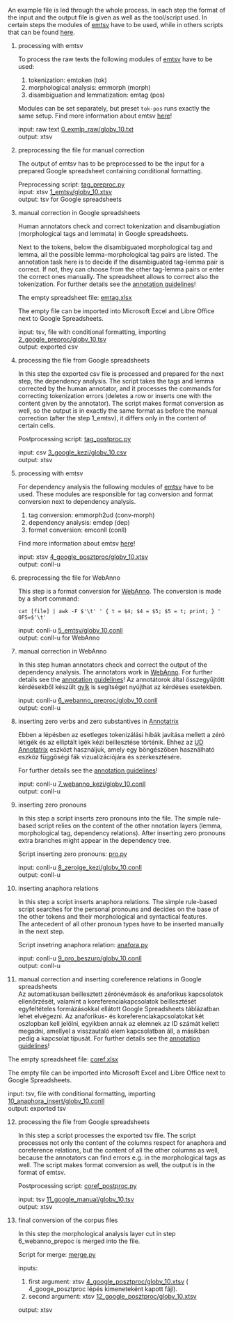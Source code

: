 An example file is led through the whole process. In each step the format of the input and the output file is given as well as the tool/script used. In certain steps the modules of [emtsv](https://github.com/dlt-rilmta/emtsv) have to be used, while in others scripts that can be found [here](../scripts).

1. processing with emtsv

   To process the raw texts the following modules of [emtsv](https://github.com/dlt-rilmta/emtsv) have to be used:

   1. tokenization: emtoken (tok)
   2. morphological analysis: emmorph (morph)
   3. disambiguation and lemmatization: emtag (pos)

   Modules can be set separately, but preset `tok-pos` runs exactly the same setup. Find more information about emtsv [here](https://github.com/dlt-rilmta/emtsv)!

   input: raw text [0_exmlp_raw/globv_10.txt](0_exmlp_raw/globv_10.txt)   
   output: xtsv  
    
2. preprocessing the file for manual correction

   The output of emtsv has to be preprocessed to be the input for a prepared Google spreadsheet containing conditional formatting.

   Preprocessing script: [tag_preproc.py](../scripts/tag_preproc.py)  
   input: xtsv  [1_emtsv/globv_10.xtsv](1_emtsv/globv_10.xtsv)  
   output: tsv for Google spreadsheets  
    
3. manual correction in Google spreadsheets

   Human annotators check and correct tokenization and disambugiation (morphological tags and lemmata) in Google spreadsheets.

   Next to the tokens, below the disambiguated morphological tag and lemma, all the possible lemma-morphological tag pairs are listed. The annotation task here is to decide if the disambiguated tag-lemma pair is correct. If not, they can choose from the other tag-lemma pairs or enter the correct ones manually. The spreadsheet allows to correct also the tokenization. For further details see the [annotation guidelines](../guidelines/emmorph_checker_guide.pdf)!

   The empty spreadsheet file: [emtag.xlsx](../google_spreadsheets_files/emtag.xlsx)

   The empty file can be imported into Microsoft Excel and Libre Office next to Google Spreadsheets.

   input: tsv, file with conditional formatting, importing [2_google_preproc/globv_10.tsv](2_google_preproc/globv_10.tsv)  
   output: exported csv
    
4. processing the file from Google spreadsheets

   In this step the exported csv file is processed and prepared for the next step, the dependency analysis. The script takes the tags and lemma corrected by the human annotator, and it processes the commands for correcting tokenization errors (deletes a row or inserts one with the content given by the annotator). The script makes format conversion as well, so the output is in exactly the same format as before the manual correction (after the step 1_emtsv), it differs only in the content of certain cells.

   Postprocessing script: [tag_postproc.py](../scripts/tag_postproc.py)

   input: csv  [3_google_kezi/globv_10.csv](3_google_manual/globv_10.csv)  
   output: xtsv
    
5. processing with emtsv

   For dependency analysis the following modules of [emtsv](https://github.com/dlt-rilmta/emtsv) have to be used. These modules are responsible for tag conversion and format conversion next to dependency analysis.

   1. tag conversion: emmorph2ud (conv-morph)
   1. dependency analysis: emdep (dep)
   1. format conversion: emconll (conll)

   Find more information about emtsv [here](https://github.com/dlt-rilmta/emtsv)!

   input: xtsv  [4_google_posztproc/globv_10.xtsv](4_google_posztproc/globv_10.xtsv)  
   output: conll-u
    
6. preprocessing the file for WebAnno

   This step is a format conversion for [WebAnno](https://webanno.github.io/webanno/). The conversion is made by a short command:

    ```
    cat [file] | awk -F $'\t' ' { t = $4; $4 = $5; $5 = t; print; } ' OFS=$'\t'
   ```
   
   input: conll-u  [5_emtsv/globv_10.conll](5_emtsv/globv_10.conll)  
   output: conll-u for WebAnno
    
7. manual correction in WebAnno  
   
   In this step human annotators check and correct the output of the dependency analysis. The annotators work in [WebAnno](https://webanno.github.io/webanno/). For further details see the [annotation guidelines](../guidelines/emdep_checker_guide.pdf)! Az annotátorok által összegyűjtött kérdésekből készült [gyik](../guidelines/emdep_checker_faq.pdf) is segítséget nyújthat az kérdéses esetekben.

   input: conll-u  [6_webanno_preproc/globv_10.conll](6_webanno_preproc/globv_10.conll)  
   output: conll-u
    
8. inserting zero verbs and zero substantives in [Annotatrix](https://github.com/jonorthwash/ud-annotatrix) 

    Ebben a lépésben az esetleges tokenizálási hibák javítása mellett a zéró létigék és az elliptált igék kézi beillesztése történik. Ehhez az [UD Annotatrix](https://github.com/jonorthwash/ud-annotatrix) eszközt használjuk, amely egy böngészőben használható eszköz függőségi fák vizualizációjára és szerkesztésére.

    For further details see the [annotation guidelines](../guidelines/zero_verb_guide.pdf)!

    input: conll-u  [7_webanno_kezi/globv_10.conll](7_webanno_manual/globv_10.conll)  
    output: conll-u

9. inserting zero pronouns  

   In this step a script inserts zero pronouns into the file. The simple rule-based script relies on the content of the other nnotation layers (lemma, morphological tag, dependency relations).  After inserting zero pronouns extra branches might appear in the dependency tree.

   Script inserting zero pronouns: [pro.py](../scripts/pro.py)
     
   input: conll-u   [8_zeroige_kezi/globv_10.conll](8_zeroverb_manual/globv_10.conll)  
   output: conll-u
    
10. inserting anaphora relations

    In this step a script inserts anaphora relations. The simple rule-based script searches for the personal pronouns and decides on the base of the other tokens and their morphological and syntactical features.  
    The antecedent of all other pronoun types have to be inserted manually in the next step.
   
    Script insetring anaphora relation: [anafora.py](../scripts/anafora.py)

    input: conll-u  [9_pro_beszuro/globv_10.conll](9_pro_insert/globv_10.conll)  
    output: conll-u
    
11. manual correction and inserting coreference relations in Google spreadsheets  
   Az automatikusan beillesztett zérónévmások és anaforikus kapcsolatok ellenőrzését, valamint a koreferenciakapcsolatok beillesztését egyfeltételes formázásokkal ellátott Google Spreadsheets táblázatban lehet elvégezni. Az anaforikus- és koreferenciakapcsolatokat két oszlopban kell jelölni, egyikben annak az elemnek az ID számát kellett megadni, amellyel a visszautaló elem kapcsolatban áll, a másikban pedig a kapcsolat típusát. For further details see the [annotation guidelines](../guidelines/koref_annot_guide.pdf)!  
   
   The empty spreadsheet file: [coref.xlsx](../google_spreadsheets_files/coref.xlsx)  
   
   The empty file can be imported into Microsoft Excel and Libre Office next to Google Spreadsheets.

   input: tsv, file with conditional formatting, importing [10_anaphora_insert/globv_10.conll](10_anaphora_insert/globv_10.conll)  
   output: exported tsv

12. processing the file from Google spreadsheets 

    In this step a script processes the exported tsv file. The script processes not only the content of the columns respect for anaphora and coreference relations, but the content of all the other columns as well, because the annotators can find errors e.g. in the morphological tags as well. The script makes format conversion as well, the output is in the format of emtsv.

    Postprocessing script: [coref_postproc.py](../scripts/coref_postproc.py)

    input: tsv  [11_google_manual/globv_10.tsv](11_google_manual/globv_10.tsv)  
    output: xtsv
    
13. final conversion of the corpus files

    In this step the morphological analysis layer cut in step 6_webanno_prepoc is merged into the file.

    Script for merge: [merge.py](../scripts/merge.py)

    inputs:
    1. first argument: xtsv [4_google_posztproc/globv_10.xtsv](4_google_posztproc/globv_10.xtsv) ( 4_googe_posztproc lépés kimeneteként kapott fájl).
    1. second argument: xtsv  [12_google_posztproc/globv_10.xtsv](12_google_posztproc/globv_10.xtsv)  
     
    output: xtsv
